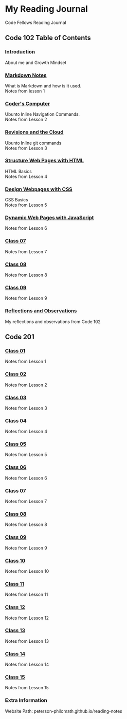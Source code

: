 # My Reading Journal

Code Fellows Reading Journal

## Code 102 Table of Contents

### [Introduction](Introduction.md)

About me and Growth Mindset

### [Markdown Notes](MARKDOWN.md)

What is Markdown and how is it used.  
Notes from lesson 1

### [Coder's Computer](coderscomputer.md)

Ubunto Inline Navigation Commands.  
Notes from Lesson 2

### [Revisions and the Cloud](githubconnection.md)

Ubunto Inline git commands  
Notes from Lesson 3

### [Structure Web Pages with HTML](htmlstructure.md)

HTML Basics  
Notes from Lesson 4

### [Design Webpages with CSS](css.md)

CSS Basics  
Notes from Lesson 5

### [Dynamic Web Pages with JavaScript](javascript.md)

Notes from Lesson 6

### [Class 07](class07.md)

Notes from Lesson 7

### [Class 08](class08.md)

Notes from Lesson 8

### [Class 09](class09.md)

Notes from Lesson 9

### [Reflections and Observations](reflections.md)

My reflections and observations from Code 102

## Code 201

### [Class 01](c201-01.md)

Notes from Lesson 1

### [Class 02](c201-02.md)

Notes from Lesson 2

### [Class 03](c201-03.md)

Notes from Lesson 3

### [Class 04](c201-04.md)

Notes from Lesson 4

### [Class 05](c201-05.md)

Notes from Lesson 5

### [Class 06](c201-06.md)

Notes from Lesson 6

### [Class 07](c201-07.md)

Notes from Lesson 7

### [Class 08](c201-08.md)

Notes from Lesson 8

### [Class 09](c201-09.md)

Notes from Lesson 9

### [Class 10](c201-10.md)

Notes from Lesson 10

### [Class 11](c201-11.md)

Notes from Lesson 11

### [Class 12](c201-12.md)

Notes from Lesson 12

### [Class 13](c201-13.md)

Notes from Lesson 13

### [Class 14](c201-14.md)

Notes from Lesson 14

### [Class 15](c201-15.md)

Notes from Lesson 15

### Extra Information

Website Path: peterson-philomath.github.io/reading-notes
